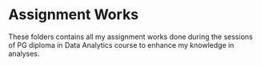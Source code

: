 # Assignment Works
These folders contains all my assignment works done during the sessions of PG diploma in Data Analytics course to enhance my knowledge in analyses.
